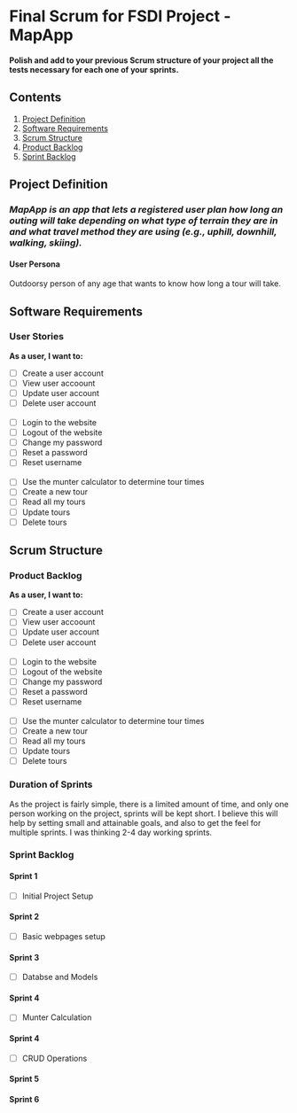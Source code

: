# Final Scrum for FSDI Project - MapApp

#### Polish and add to your previous Scrum structure of your project all the tests necessary for each one of your sprints.

## Contents
1. [Project Definition](#project-definition)
2. [Software Requirements](#software-requirements)
3. [Scrum Structure](#scrum-structure)  
  1. [Product Backlog](#product-backlog)
  2. [Sprint Backlog](#sprint-backlog)

## Project Definition

### *MapApp is an app that lets a registered user plan how long an outing will take depending on what type of terrain they are in and what travel method they are using (e.g., uphill, downhill, walking, skiing).*

#### User Persona
Outdoorsy person of any age that wants to know how long a tour will take.

## Software Requirements

### User Stories

**As a user, I want to:**
- [ ] Create a user account
- [ ] View user accoount
- [ ] Update user account
- [ ] Delete user account  
  &nbsp;
- [ ] Login to the website
- [ ] Logout of the website
- [ ] Change my password
- [ ] Reset a password
- [ ] Reset username  
  &nbsp;
- [ ] Use the munter calculator to determine tour times
- [ ] Create a new tour
- [ ] Read all my tours
- [ ] Update tours
- [ ] Delete tours

## Scrum Structure

### Product Backlog

**As a user, I want to:**
- [ ] Create a user account
- [ ] View user accoount
- [ ] Update user account
- [ ] Delete user account  
&nbsp;
- [ ] Login to the website
- [ ] Logout of the website
- [ ] Change my password
- [ ] Reset a password
- [ ] Reset username  
&nbsp;
- [ ] Use the munter calculator to determine tour times
- [ ] Create a new tour
- [ ] Read all my tours
- [ ] Update tours
- [ ] Delete tours

### Duration of Sprints
As the project is fairly simple, there is a limited amount of time, and only one person working on the project, sprints will be kept short. I believe this will help by setting small and attainable goals, and also to get the feel for multiple sprints. I was thinking 2-4 day working sprints.

### Sprint Backlog

#### Sprint 1
- [ ] Initial Project Setup

#### Sprint 2
- [ ] Basic webpages setup

#### Sprint 3
- [ ] Databse and Models

#### Sprint 4
- [ ] Munter Calculation

#### Sprint 4
- [ ] CRUD Operations

#### Sprint 5
#### Sprint 6